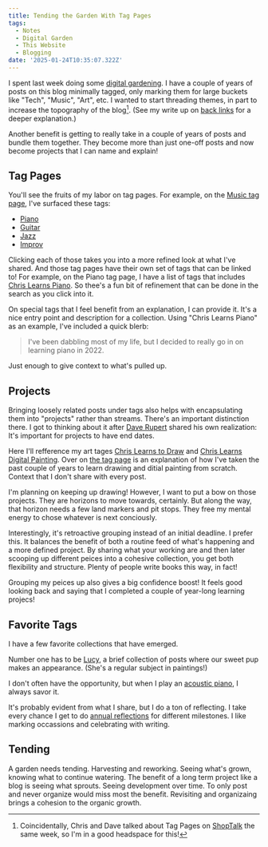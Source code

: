 ```yaml
---
title: Tending the Garden With Tag Pages
tags:
  - Notes
  - Digital Garden
  - This Website
  - Blogging
date: '2025-01-24T10:35:07.322Z'
---
```


I spent last week doing some [digital gardening](https://maggieappleton.com/garden-history/). I have a couple of years of posts on this blog minimally tagged, only marking them for large buckets like "Tech", "Music", "Art", etc. I wanted to start threading themes, in part to increase the topography of the blog[^1]. (See my write up on [back links](/backlinksinjs) for a deeper explanation.)

Another benefit is getting to really take in a couple of years of posts and bundle them together. They become more than just one-off posts and now become projects that I can name and explain!

## Tag Pages

You'll see the fruits of my labor on tag pages. For example, on the [Music tag page](/blog/music), I've surfaced these tags:

- [Piano](/blog/piano)
- [Guitar](/blog/guitar)
- [Jazz](/blog/jazz)
- [Improv](/blog/improv)

Clicking each of those takes you into a more refined look at what I've shared. And those tag pages have their own set of tags that can be linked to! For example, on the Piano tag page, I have a list of tags that includes [Chris Learns Piano](/blog/chris%20Learns%20Piano). So thee's a fun bit of refinement that can be done in the search as you click into it.

On special tags that I feel benefit from an explanation, I can provide it. It's a nice entry point and description for a collection. Using "Chris Learns Piano" as an example, I've included a quick blerb:

> I've been dabbling most of my life, but I decided to really go in on learning piano in 2022.

Just enough to give context to what's pulled up.

## Projects

Bringing loosely related posts under tags also helps with encapsulating them into "projects" rather than streams. There's an important distinction there. I got to thinking about it after [Dave Rupert](https://daverupert.com/2022/04/productivity-sniped-by-para/) shared his own realization: It's important for projects to have end dates.

Here I'll refference my art tages [Chris Learns to Draw](/blog/chris%20Learns%20to%20Draw) and [Chris Learns Digital Painting](/blog/chris%20Learns%20Digital%20Painting). Over on [the tag page](/art) is an explanation of how I've taken the past couple of years to learn drawing and ditial painting from scratch. Context that I don't share with every post.

I'm planning on keeping up drawing! However, I want to put a bow on those projects. They are horizons to move towards, certainly. But along the way, that horizon needs a few land markers and pit stops. They free my mental energy to chose whatever is next conciously.

Interestingly, it's retroactive grouping instead of an initial deadline. I prefer this. It balances the benefit of both a routine feed of what's happening and a more defined project. By sharing what your working are and then later scooping up different peices into a cohesive collection, you get both flexibility and structure. Plenty of people write books this way, in fact!

Grouping my peices up also gives a big confidence boost! It feels good looking back and saying that I completed a couple of year-long learning projecs!

## Favorite Tags

I have a few favorite collections that have emerged.

Number one has to be [Lucy](/blog/lucy), a brief collection of posts where our sweet pup makes an appearance. (She's a regular subject in paintings!)

I don't often have the opportunity, but when I play an [acoustic piano](/blog/acoustic%20Piano), I always savor it.

It's probably evident from what I share, but I do a ton of reflecting. I take every chance I get to do [annual reflections](/blog/annuals) for different milestones. I like marking occassions and celebrating with writing.

## Tending

A garden needs tending. Harvesting and reworking. Seeing what's grown, knowing what to continue watering. The benefit of a long term project like a blog is seeing what sprouts. Seeing development over time. To only post and never organize would miss most the benefit. Revisiting and organizaing brings a cohesion to the organic growth.

[^1]: Coincidentally, Chris and Dave talked about Tag Pages on [ShopTalk](https://shoptalkshow.com/647/) the same week, so I'm in a good headspace for this!
